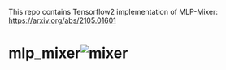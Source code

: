 This repo contains Tensorflow2 implementation of MLP-Mixer: https://arxiv.org/abs/2105.01601
# mlp_mixer![mixer](https://user-images.githubusercontent.com/73040304/186631407-d76d17aa-f2a2-4994-90ae-9f3442e808b7.jpg)
